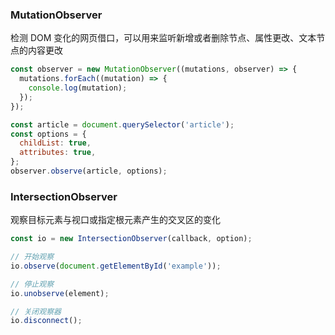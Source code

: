 ### MutationObserver
检测 DOM 变化的网页借口，可以用来监听新增或者删除节点、属性更改、文本节点的内容更改


```js
const observer = new MutationObserver((mutations, observer) => {
  mutations.forEach((mutation) => {
    console.log(mutation);
  });
});

const article = document.querySelector('article');
const options = {
  childList: true,
  attributes: true,
};
observer.observe(article, options);
```
### IntersectionObserver
观察目标元素与视口或指定根元素产生的交叉区的变化

```js
const io = new IntersectionObserver(callback, option);

// 开始观察
io.observe(document.getElementById('example'));

// 停止观察
io.unobserve(element);

// 关闭观察器
io.disconnect();
```
